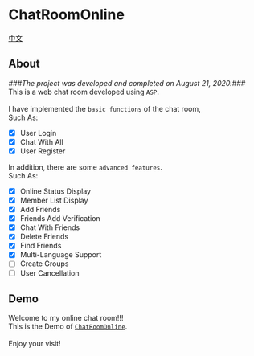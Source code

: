 # ChatRoomOnline
[中文](https://github.com/xiarimangguo/ChatRoomOnline/blob/master/README/README-CN.md)
## About
*###The project was developed and completed on August 21, 2020.###*  
This is a web chat room developed using `ASP`.  
<br />
I have implemented the `basic functions` of the chat room,    
Such As:
- [x] User Login
- [x] Chat With All
- [x] User Register  

In addition, there are some `advanced features`.    
Such As:
- [x] Online Status Display
- [x] Member List Display
- [x] Add Friends
- [x] Friends Add Verification
- [x] Chat With Friends
- [x] Delete Friends
- [x] Find Friends
- [x] Multi-Language Support
- [ ] Create Groups
- [ ] User Cancellation  

## Demo
Welcome to my online chat room!!!    
This is the Demo of [`ChatRoomOnline`](http://fscache20.cooles.top/login/login.html?lge=en-us).    
<br />
Enjoy your visit!
